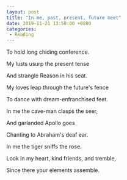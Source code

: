 ```yaml
---
layout: post
title: "In me, past, present, future meet"
date: 2019-11-21 13:50:00 +0800
categories: 
 - Reading
---
```


To hold long chiding conference.

<!-- more -->

My lusts usurp the present tense

And strangle Reason in his seat.

My loves leap through the future's fence

To dance with dream-enfranchised feet.

In me the cave-man clasps the seer,

And garlanded Apollo goes

Chanting to Abraham's deaf ear.

In me the tiger sniffs the rose.

Look in my heart, kind friends, and tremble,

Since there your elements assemble.
